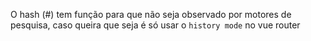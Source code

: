 O hash (#) tem função para que não seja observado por motores de pesquisa, caso queira que seja é só usar o `history mode` no vue router